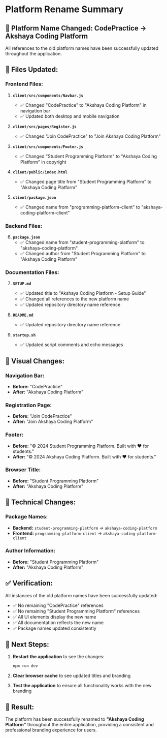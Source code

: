 # Platform Rename Summary

## 🎯 **Platform Name Changed: CodePractice → Akshaya Coding Platform**

All references to the old platform names have been successfully updated throughout the application.

## 📝 **Files Updated:**

### **Frontend Files:**
1. **`client/src/components/Navbar.js`**
   - ✅ Changed "CodePractice" to "Akshaya Coding Platform" in navigation bar
   - ✅ Updated both desktop and mobile navigation

2. **`client/src/pages/Register.js`**
   - ✅ Changed "Join CodePractice" to "Join Akshaya Coding Platform"

3. **`client/src/components/Footer.js`**
   - ✅ Changed "Student Programming Platform" to "Akshaya Coding Platform" in copyright

4. **`client/public/index.html`**
   - ✅ Changed page title from "Student Programming Platform" to "Akshaya Coding Platform"

5. **`client/package.json`**
   - ✅ Changed name from "programming-platform-client" to "akshaya-coding-platform-client"

### **Backend Files:**
6. **`package.json`**
   - ✅ Changed name from "student-programming-platform" to "akshaya-coding-platform"
   - ✅ Changed author from "Student Programming Platform" to "Akshaya Coding Platform"

### **Documentation Files:**
7. **`SETUP.md`**
   - ✅ Updated title to "Akshaya Coding Platform - Setup Guide"
   - ✅ Changed all references to the new platform name
   - ✅ Updated repository directory name reference

8. **`README.md`**
   - ✅ Updated repository directory name reference

9. **`startup.sh`**
   - ✅ Updated script comments and echo messages

## 🎨 **Visual Changes:**

### **Navigation Bar:**
- **Before:** "CodePractice"
- **After:** "Akshaya Coding Platform"

### **Registration Page:**
- **Before:** "Join CodePractice"
- **After:** "Join Akshaya Coding Platform"

### **Footer:**
- **Before:** "© 2024 Student Programming Platform. Built with ❤️ for students."
- **After:** "© 2024 Akshaya Coding Platform. Built with ❤️ for students."

### **Browser Title:**
- **Before:** "Student Programming Platform"
- **After:** "Akshaya Coding Platform"

## 🔧 **Technical Changes:**

### **Package Names:**
- **Backend:** `student-programming-platform` → `akshaya-coding-platform`
- **Frontend:** `programming-platform-client` → `akshaya-coding-platform-client`

### **Author Information:**
- **Before:** "Student Programming Platform"
- **After:** "Akshaya Coding Platform"

## ✅ **Verification:**

All instances of the old platform names have been successfully updated:
- ✅ No remaining "CodePractice" references
- ✅ No remaining "Student Programming Platform" references
- ✅ All UI elements display the new name
- ✅ All documentation reflects the new name
- ✅ Package names updated consistently

## 🚀 **Next Steps:**

1. **Restart the application** to see the changes:
   ```bash
   npm run dev
   ```

2. **Clear browser cache** to see updated titles and branding

3. **Test the application** to ensure all functionality works with the new branding

## 🎉 **Result:**

The platform has been successfully renamed to **"Akshaya Coding Platform"** throughout the entire application, providing a consistent and professional branding experience for users. 